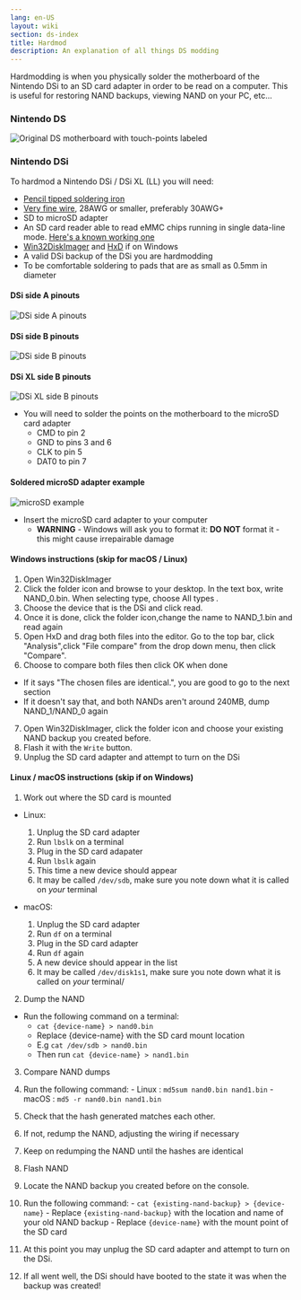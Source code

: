 ```yaml
---
lang: en-US
layout: wiki
section: ds-index
title: Hardmod
description: An explanation of all things DS modding
---
```


Hardmodding is when you physically solder the motherboard of the Nintendo DSi to an SD card adapter in order to be read on a computer. This is useful for restoring NAND backups, viewing NAND on your PC, etc...
### Nintendo DS
![Original DS motherboard with touch-points labeled](https://media.discordapp.net/attachments/547986366357700620/736370094392999947/mobo_pinout.png)

### Nintendo DSi

To hardmod a Nintendo DSi / DSi XL (LL) you will need:
  - [Pencil tipped soldering iron](https://www.amazon.com/Sywon-Soldering-Station-Temperature-Adjustable/dp/B01N4571Q6/)
  - [Very fine wire](https://www.amazon.com/BNTECHGO-Silicone-Flexible-Stranded-Impedance/dp/B01MXGNTA4/ref=sr_1_8?crid=1Y1M31ZLILOYN&dchild=1&keywords=30+awg+wire&qid=1608818117&sprefix=30+AWG+%2Caps%2C250&sr=8-8), 28AWG or smaller, preferably 30AWG+ 
  - SD to microSD adapter
  - An SD card reader able to read eMMC chips running in single data-line mode. [Here's a known working one](https://www.amazon.com/gp/product/B006T9B6R2)
  - [Win32DiskImager](https://sourceforge.net/projects/win32diskimager/) and [HxD](https://mh-nexus.de/en/downloads.php?product=HxD20) if on Windows
  - A valid DSi backup of the DSi you are hardmodding
  - To be comfortable soldering to pads that are as small as 0.5mm in diameter

#### DSi side A pinouts
![DSi side A pinouts](https://safan41.github.io/hardmodguide/images/pinouts/DSi/a.jpg)
#### DSi side B pinouts
![DSi side B pinouts](https://safan41.github.io/hardmodguide/images/pinouts/DSi/b.png)
#### DSi XL side B pinouts
![DSi XL side B pinouts](https://safan41.github.io/hardmodguide/images/pinouts/DSi%20XL/nand.png)

- You will need to solder the points on the motherboard to the microSD card adapter
  - CMD to pin 2
  - GND to pins 3 and 6
  - CLK to pin 5
  - DAT0 to pin 7

#### Soldered microSD adapter example
![microSD example](https://safan41.github.io/hardmodguide/images/sd.jpg)

- Insert the microSD card adapter to your computer
  - **WARNING** - Windows will ask you to format it: **DO NOT** format it - this might cause irrepairable damage

#### Windows instructions (skip for macOS / Linux)

1. Open Win32DiskImager
2. Click the folder icon and browse to your desktop. In the text box, write NAND_0.bin. When selecting type, choose All types *.* 
3. Choose the device that is the DSi and click read. 
4. Once it is done, click the folder icon,change the name to NAND_1.bin and read again
5. Open HxD and drag both files into the editor. Go to the top bar, click "Analysis",click "File compare" from the drop down menu, then click "Compare".
6. Choose to compare both files then click OK when done
  - If it says "The chosen files are identical.", you are good to go to the next section
  - If it doesn't say that, and both NANDs aren't around 240MB, dump NAND_1/NAND_0 again
7. Open Win32DiskImager, click the folder icon and choose your existing NAND backup you created before.
8. Flash it with the `Write` button.
9. Unplug the SD card adapter and attempt to turn on the DSi

#### Linux / macOS instructions (skip if on Windows)


1. Work out where the SD card is mounted
  - Linux:
    1. Unplug the SD card adapter
    2. Run `lbslk` on a terminal
    3. Plug in the SD card adapater
    4. Run `lbslk` again
    5. This time a new device should appear
    6. It may be called `/dev/sdb`, make sure you note down what it is called on *your* terminal

  - macOS:
    1. Unplug the SD card adapter
    2. Run `df` on a terminal
    3. Plug in the SD card adapter
    4. Run `df` again
    5. A new device should appear in the list
    6. It may be called `/dev/disk1s1`, make sure you note down what it is called on *your* terminal/

2. Dump the NAND
  - Run the following command on a terminal:
    - `cat {device-name} > nand0.bin` 
    - Replace {device-name} with the SD card mount location
    - E.g `cat /dev/sdb > nand0.bin`
    - Then run `cat {device-name} > nand1.bin`

3. Compare NAND dumps
  1. Run the following command:
    - Linux : `md5sum nand0.bin nand1.bin`
    - macOS : `md5 -r nand0.bin nand1.bin`
  2. Check that the hash generated matches each other.
  3. If not, redump the NAND, adjusting the wiring if necessary
  4. Keep on redumping the NAND until the hashes are identical

4. Flash NAND
  1. Locate the NAND backup you created before on the console.
  2. Run the following command:
    - `cat {existing-nand-backup} > {device-name}`
    - Replace `{existing-nand-backup}` with the location and name of your old NAND backup
    - Replace `{device-name}` with the mount point of the SD card
  3. At this point you may unplug the SD card adapter and attempt to turn on the DSi.
  4. If all went well, the DSi should have booted to the state it was when the backup was created!

